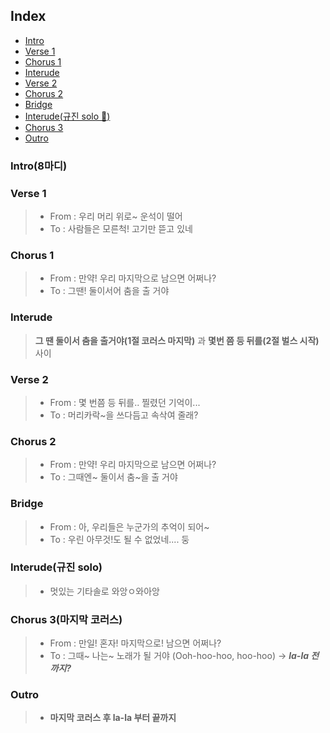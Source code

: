 ## Index
- [Intro](#Intro(8마디))
- [Verse 1](#verse-1)
- [Chorus 1](#chorus-1)
- [Interude](#Interude)
- [Verse 2](#verse-2)
- [Chorus 2](#chorus-2)
- [Bridge](#bridge)
- [Interude(규진 solo 🎸)](#interude(규진-solo))
- [Chorus 3](#chorus-3(마지막-코러스))
- [Outro](#outro)
### Intro(8마디)
### Verse 1
> - From : 우리 머리 위로~ 운석이 떨어
> - To : 사람들은 모른척! 고기만 뜯고 있네
### Chorus 1
>- From : 만약! 우리 마지막으로 남으면 어쩌나?
>- To :  그땐! 둘이서어 춤을 출 거야
### Interude
>**그 땐 둘이서 춤을 출거야(1절 코러스 마지막)** 과 **몇번 쯤 등 뒤를(2절 벌스 시작)** 사이
### Verse 2
> - From : 몇 번쯤 등 뒤를.. 찔렸던 기억이...
> - To : 머리카락~을 쓰다듬고 속삭여 줄래?
### Chorus 2
>- From : 만약! 우리 마지막으로 남으면 어쩌나?
>- To :  그때엔~ 둘이서 춤~을 출 거야
### Bridge
> - From : 아, 우리들은 누군가의 추억이 되어~
> - To : 우린 아무것!도 될 수 없었네.... 둥
### Interude(규진 solo)
>- 멋있는 기타솔로 와앙ㅇ와아앙
### Chorus 3(마지막 코러스)
> - From : 만일! 혼자! 마지막으로! 남으면 어쩌나?
> - To : 그때~ 나는~ 노래가 될 거야 (Ooh-hoo-hoo, hoo-hoo) → ***la-la 전까지?***
### Outro
>- **마지막 코러스 후 la-la 부터 끝까지**
